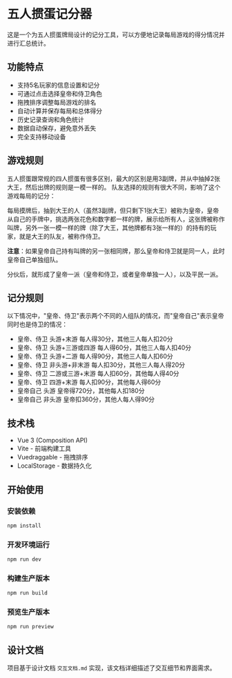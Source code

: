 # 五人掼蛋记分器

这是一个为五人掼蛋牌局设计的记分工具，可以方便地记录每局游戏的得分情况并进行汇总统计。

## 功能特点

- 支持5名玩家的信息设置和记分
- 可通过点击选择皇帝和侍卫角色
- 拖拽排序调整每局游戏的排名
- 自动计算并保存每局和总体得分
- 历史记录查询和角色统计
- 数据自动保存，避免意外丢失
- 完全支持移动设备

## 游戏规则

五人掼蛋跟常规的四人掼蛋有很多区别，最大的区别是用3副牌，并从中抽掉2张大王，然后出牌的规则是一模一样的。
队友选择的规则有很大不同，影响了这个游戏每局的记分：

每局摸牌后，抽到大王的人（虽然3副牌，但只剩下1张大王）被称为皇帝，皇帝从自己的手牌中，挑选两张花色和数字都一样的牌，展示给所有人，这张牌被称作叫牌，另外一张一模一样的牌（除了大王，其他牌都有3张一样的）的持有的玩家，就是大王的队友，被称作侍卫。

**注意**：如果皇帝自己持有叫牌的另一张相同牌，那么皇帝和侍卫就是同一人，此时皇帝自己单独组队。

分伙后，就形成了皇帝一派（皇帝和侍卫，或者皇帝单独一人），以及平民一派。

## 记分规则

以下情况中，"皇帝、侍卫"表示两个不同的人组队的情况，而"皇帝自己"表示皇帝同时也是侍卫的情况：

- 皇帝、侍卫  头游+末游 每人得30分，其他三人每人扣20分
- 皇帝、侍卫  头游+三游或四游 每人得60分，其他三人每人扣40分
- 皇帝、侍卫  头游+二游 每人得90分，其他三人每人扣60分
- 皇帝、侍卫  非头游+非末游 每人扣30分，其他三人每人得20分
- 皇帝、侍卫  二游或三游+末游 每人扣60分，其他每人得40分
- 皇帝、侍卫  四游+末游 每人扣90分，其他每人得60分
- 皇帝自己  头游  皇帝得720分，其他每人扣180分
- 皇帝自己  非头游  皇帝扣360分，其他人每人得90分

## 技术栈

- Vue 3 (Composition API)
- Vite - 前端构建工具
- Vuedraggable - 拖拽排序
- LocalStorage - 数据持久化

## 开始使用

### 安装依赖

```bash
npm install
```

### 开发环境运行

```bash
npm run dev
```

### 构建生产版本

```bash
npm run build
```

### 预览生产版本

```bash
npm run preview
```


## 设计文档
项目基于设计文档 `交互文档.md` 实现，该文档详细描述了交互细节和界面需求。
